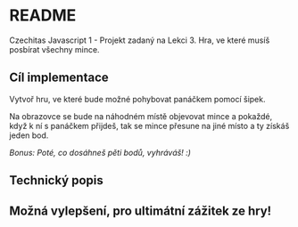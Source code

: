 # README #

Czechitas Javascript 1 - Projekt zadaný na Lekci 3. Hra, ve které musíš posbírat všechny mince.

Cíl implementace
---

Vytvoř hru, ve které bude možné pohybovat panáčkem pomocí šipek.

Na obrazovce se bude na náhodném místě objevovat mince a pokaždé, když k ní s panáčkem přijdeš, tak se mince přesune na jiné místo a ty získáš jeden bod.

*Bonus: Poté, co dosáhneš pěti bodů, vyhráváš! :)*

Technický popis
---

<!-- - Máme panáčka a nastavené absolutní pozicování (už připraveno v CSS) a umíme ho posouvat pomocí **top/left**.
- Vytvoříme proměnné pro startovní souřadnice panáčka a umístíme ho na ně.
- Přidáme na <body> událost **onkeydown** a budeme testovat kurzorové šipky. -->
<!-- - Pro jednotlivé šipky měníme souřadnice a vždy znovu umístíme panáčka. -->
<!-- - Panáček leze z obrazovky - omezíme jeho pohyb na 0 - **window.innerWidth/innerHeight**. -->

<!-- - Přidáme minci (je v HTML v komentáři).
- Na startu hry umístíme minci na náhodnou pozici. -->
<!-- - Při každém pohybu testujeme, zda se panáček neprotíná s mincí - v JS připravená podmínka pro průnik dvou obdélníků. -->
<!-- - Pokud panáček sebere minci, posuneme minci na jinou náhodnou pozici. -->

Možná vylepšení, pro ultimátní zážitek ze hry!
---

<!-- - V průběhu hry bude hrát zvukový podkres.
- Při sebrání mince přehrajeme zvuk. -->
<!-- - Přidáme score a při sebrání mince přičítáme. -->
<!-- - Při score > 5 přehrajeme fanfáru a zobrazíme vítěznou hlášku.
- Při posunu panáčka ho natočíme do správného směru. -->